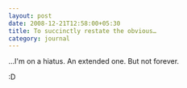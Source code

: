 ```yaml
---
layout: post
date: 2008-12-21T12:58:00+05:30
title: To succinctly restate the obvious…
category: journal
---
```


…I'm on a hiatus. An extended one. But not forever.

:D
